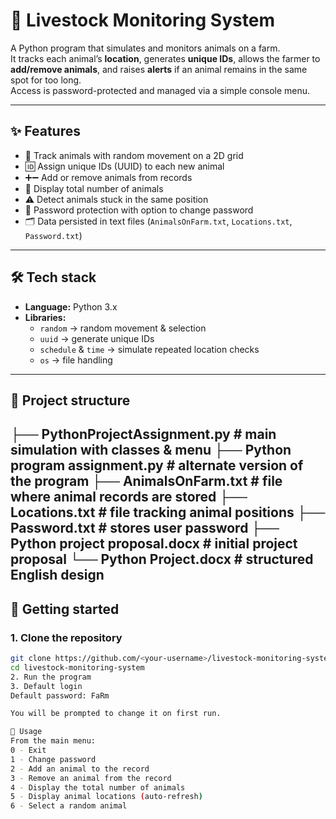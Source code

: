# 🐄 Livestock Monitoring System

A Python program that simulates and monitors animals on a farm.  
It tracks each animal’s **location**, generates **unique IDs**, allows the farmer to **add/remove animals**, and raises **alerts** if an animal remains in the same spot for too long.  
Access is password-protected and managed via a simple console menu.

---

## ✨ Features
- 📍 Track animals with random movement on a 2D grid
- 🆔 Assign unique IDs (UUID) to each new animal
- ➕➖ Add or remove animals from records
- 🔢 Display total number of animals
- ⚠️ Detect animals stuck in the same position
- 🔑 Password protection with option to change password
- 🗂️ Data persisted in text files (`AnimalsOnFarm.txt`, `Locations.txt`, `Password.txt`)

---

## 🛠️ Tech stack
- **Language:** Python 3.x  
- **Libraries:** 
  - `random` → random movement & selection  
  - `uuid` → generate unique IDs  
  - `schedule` & `time` → simulate repeated location checks  
  - `os` → file handling

---

## 📂 Project structure
├── PythonProjectAssignment.py # main simulation with classes & menu
├── Python program assignment.py # alternate version of the program
├── AnimalsOnFarm.txt # file where animal records are stored
├── Locations.txt # file tracking animal positions
├── Password.txt # stores user password
├── Python project proposal.docx # initial project proposal
└── Python Project.docx # structured English design
---

## 🚀 Getting started

### 1. Clone the repository
```bash
git clone https://github.com/<your-username>/livestock-monitoring-system.git
cd livestock-monitoring-system
2. Run the program
3. Default login
Default password: FaRm

You will be prompted to change it on first run.

📖 Usage
From the main menu:
0 - Exit
1 - Change password
2 - Add an animal to the record
3 - Remove an animal from the record
4 - Display the total number of animals
5 - Display animal locations (auto-refresh)
6 - Select a random animal
